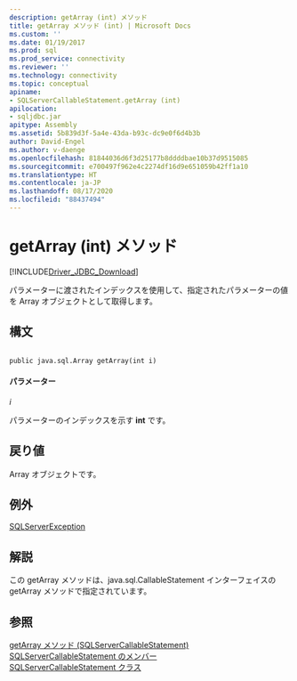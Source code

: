 ```yaml
---
description: getArray (int) メソッド
title: getArray メソッド (int) | Microsoft Docs
ms.custom: ''
ms.date: 01/19/2017
ms.prod: sql
ms.prod_service: connectivity
ms.reviewer: ''
ms.technology: connectivity
ms.topic: conceptual
apiname:
- SQLServerCallableStatement.getArray (int)
apilocation:
- sqljdbc.jar
apitype: Assembly
ms.assetid: 5b839d3f-5a4e-43da-b93c-dc9e0f6d4b3b
author: David-Engel
ms.author: v-daenge
ms.openlocfilehash: 81844036d6f3d25177b8ddddbae10b37d9515085
ms.sourcegitcommit: e700497f962e4c2274df16d9e651059b42ff1a10
ms.translationtype: HT
ms.contentlocale: ja-JP
ms.lasthandoff: 08/17/2020
ms.locfileid: "88437494"
---
```

# <a name="getarray-method-int"></a>getArray (int) メソッド
[!INCLUDE[Driver_JDBC_Download](../../../includes/driver_jdbc_download.md)]

  パラメーターに渡されたインデックスを使用して、指定されたパラメーターの値を Array オブジェクトとして取得します。  
  
## <a name="syntax"></a>構文  
  
```  
  
public java.sql.Array getArray(int i)  
```  
  
#### <a name="parameters"></a>パラメーター  
 *i*  
  
 パラメーターのインデックスを示す **int** です。  
  
## <a name="return-value"></a>戻り値  
 Array オブジェクトです。  
  
## <a name="exceptions"></a>例外  
 [SQLServerException](../../../connect/jdbc/reference/sqlserverexception-class.md)  
  
## <a name="remarks"></a>解説  
 この getArray メソッドは、java.sql.CallableStatement インターフェイスの getArray メソッドで指定されています。  
  
## <a name="see-also"></a>参照  
 [getArray メソッド &#40;SQLServerCallableStatement&#41;](../../../connect/jdbc/reference/getarray-method-sqlservercallablestatement.md)   
 [SQLServerCallableStatement のメンバー](../../../connect/jdbc/reference/sqlservercallablestatement-members.md)   
 [SQLServerCallableStatement クラス](../../../connect/jdbc/reference/sqlservercallablestatement-class.md)  
  
  
